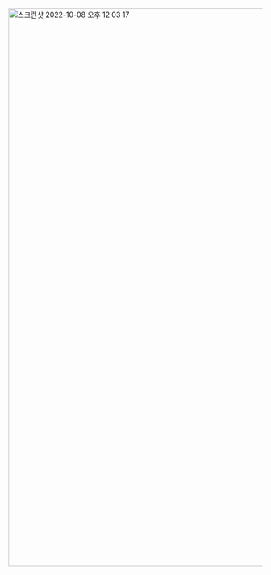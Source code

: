 <img width="1104" alt="스크린샷 2022-10-08 오후 12 03 17" src="https://user-images.githubusercontent.com/53179332/194684972-dda9227e-e99c-40dd-ac47-445afb31e8b9.png">
